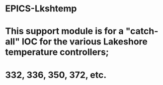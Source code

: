 # EPICS-Lkshtemp
# This support module is for a "catch-all" IOC for the various Lakeshore temperature controllers;
# 332, 336, 350, 372, etc.